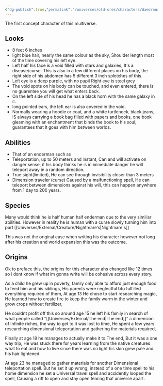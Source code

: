 ```yaml
---
{"dg-publish":true,"permalink":"/universes/old-ones/characters/daedreus-old-ones/"}
---
```


The first concept character of this multiverse.

## Looks

- 8 feet 6 inches
- light blue hair, nearly the same colour as the sky, Shoulder length most of the time covering his left eye.
- Left half his face is a void filled with stars and galaxies, It's a disease/curse. This is also in a few different places on his body, the right side of his abdomen has 5 different 3 inch splotches of this.
- Left eye is a deep purple, with no pupil Right eye is steel grey
- The void spots on his body can be touched, and even entered, there is no guarentee you will get what enters back.
- On the left side of his head he has a black horn with the same galaxy in it.
- long pointed ears, the left ear is also covered in the void.
- Normally wearing a hoodie or coat, and a white turtleneck, black jeans, IS always carrying a book bag filled with papers and books, one book gleaming with an enchantment that binds the book to his soul, guarantees that it goes with him between worlds.

## Abilities

- That of an enderman such as
- Teleportation, up to 50 meters and instant, Can and will activate on danger sense, if his body thinks he is in immediate danger he will teleport away in a random direction.
- True sight(limited), He can see through invisibility closer than 3 meters
- Dimension traveler (curse) Caused by a malfunctioning spell, He can teleport between dimensions against his will, this can happen anywhere from 1 day to 200 years.

## Species

Many would think he is half human half enderman due to the very similiar abilities. However in reality he is human with a curse slowly turning him into part [[Universes/External/Creature/Nightmare's\|Nightmare's]]

This was not the original case when writing his character however not long after his creation and world expansion this was the outcome.

## Origins

Ok to preface this, the origins for this character ahs changed like 12 times so i dont know if what im gonna write will be cohesive across every story.

As a child he grew up in poverty, family only able to afford just enough food to feed him and his siblings, His parents were neglectful btu fulfilled everything required of them, At age 13 He chose to start researching magic, He learned how to create fire to keep the family warm in the winter and grow crops without fertilizer, 

He couldnt profit off this so around age 15 he left his family in search of what people called "[[Universes/External/The end\|The end]]" a dimension of infinite riches, the way to get to it was lost to time, He spent a few years researching dimensional teleportation and gathering the materials required, 

Finally at age 18 he manages to actually make it to The end, But it was a one way trip, He was stuck there for years learning from the native creatures what to eat and how to live since there was no light his skin grew pale and his hair lightened. 

At age 23 he managed to gather materials for another Dimensional teleportation spell. But he set it up wrong, instead of a one time spell to his home dimension he set a Universal travel spell and accidently looped the spell, Causing a rift to open and stay open tearing that universe apart.